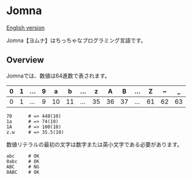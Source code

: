 # Jomna

[English version](http://bit.ly/23eo8j1 "not yet")

Jomna【ヨムナ】はちっちゃなプログラミング言語です。

## Overview

Jomnaでは、数値は64進数で表されます。

|0|1|…|9|a|b|…|z|A|B|…|Z|~|_|
|---|---|---|---|---|---|---|---|---|---|---|---|---|---|
|0|1|…|9|10|11|…|35|36|37|…|61|62|63|

```
70      # => 448(10)
1a      # => 74(10)
1A      # => 100(10)
z.w     # => 35.5(10)
```

数値リテラルの最初の文字は数字または英小文字である必要があります。

```
abc     # OK
0abc    # OK
ABC     # NG
0ABC    # OK
```
